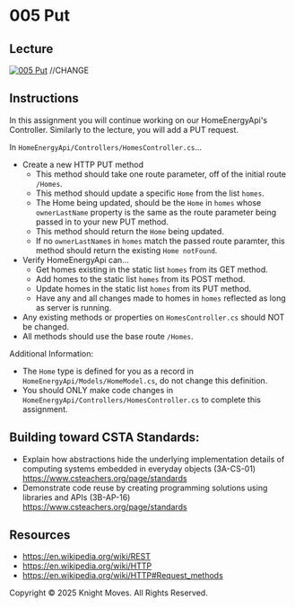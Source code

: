 # 005 Put

## Lecture

[![005 Put](https://img.youtube.com/vi/FClloXhn6b8/0.jpg)](https://www.youtube.com/watch?v=FClloXhn6b8) //CHANGE

## Instructions

In this assignment you will continue working on our HomeEnergyApi's Controller. Similarly to the lecture, you will add a PUT request.

In `HomeEnergyApi/Controllers/HomesController.cs`...

- Create a new HTTP PUT method
  - This method should take one route parameter, off of the initial route `/Homes`.
  - This method should update a specific `Home` from the list `homes`.
  - The Home being updated, should be the `Home` in `homes` whose `ownerLastName` property is the same as the route parameter being passed in to your new PUT method.
  - This method should return the `Home` being updated.
  - If no `ownerLastName`s in `homes` match the passed route paramter, this method should return the existing `Home notFound`.
- Verify HomeEnergyApi can...
  - Get homes existing in the static list `homes` from its GET method.
  - Add homes to the static list `homes` from its POST method.
  - Update homes in the static list `homes` from its PUT method.
  - Have any and all changes made to homes in `homes` reflected as long as server is running. 
- Any existing methods or properties on `HomesController.cs` should NOT be changed.
- All methods should use the base route `/Homes`.

Additional Information:

- The `Home` type is defined for you as a record in `HomeEnergyApi/Models/HomeModel.cs`, do not change this definition.
- You should ONLY make code changes in `HomeEnergyApi/Controllers/HomesController.cs` to complete this assignment.

## Building toward CSTA Standards:

- Explain how abstractions hide the underlying implementation details of computing systems embedded in everyday objects (3A-CS-01) https://www.csteachers.org/page/standards
- Demonstrate code reuse by creating programming solutions using libraries and APIs (3B-AP-16) https://www.csteachers.org/page/standards

## Resources

- https://en.wikipedia.org/wiki/REST
- https://en.wikipedia.org/wiki/HTTP
- https://en.wikipedia.org/wiki/HTTP#Request_methods

Copyright &copy; 2025 Knight Moves. All Rights Reserved.

